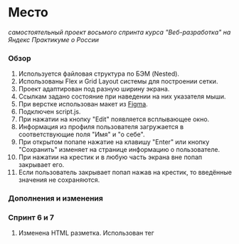 # Место
*самостоятельный проект восьмого спринта курса "Веб-разработка" на Яндекс Практикуме о России*

### Обзор
1. Используется файловая структура по БЭМ (Nested).
2. Использованы Flex и Grid Layout системы для построении сетки.
3. Проект адаптирован под разную ширину экрана.
4. Ссылкам задано состояние при наведении на них указателя мыши.
5. При верстке использован макет из [Figma](https://www.figma.com/file/2cn9N9jSkmxD84oJik7xL7/JavaScript.-Sprint-4?node-id=0%3A1).
6. Подключен script.js.
7. При нажатии на кнопку "Edit" появляется всплывающее окно. 
8. Информация из профиля пользователя загружается в соответствующие поля "Имя" и "о себе".
9. При открытом попапе нажатие на клавишу "Enter" или кнопку "Сохранить" изменяет на странице информацию о пользователе.
10. При нажатии на крестик и в любую часть экрана вне попап закрывает его.
11. Если пользователь закрывает попап нажав на крестик, то введённые значения не сохраняются. 

### Дополнения и изменения
### Спринт 6 и 7
1. Изменена HTML разметка. Использован тег <template> для добавления карточек.
2. При загрузке на странице есть 6 карточек, добавленных JavaScript.
3. Добавлена форма добавления новой карточки. Форма открывается нажатием на "+" и закрывается кликом на крестик.
4. При клике на «сохранить» новая карточка добавляется в начало контейнера с ними, диалоговое окно после добавления автоматически закрывается.
5. При нажатии на сердечко оно меняет цвет.
6. Карточки удалаются при клике на иконку удаления.
7. При клике на картинку карточки открыватеся попап с этой картинкой. Попап закрывается кликом на крестик.
8. Попап открывается и закрывается плавно.
9. Добавлена валидация формы редактирования профиля и добавления новой карточки. Если одно из полей формы невалидно, то кнопка "Сохранить" недоступна.
10. Попап закрывается кликом на Esc и на оверлей.
11. Рефакторинг части функционала. Созданы классы Card и FormValidator.
12. Классы экспортированы в index.js, отдельные js-файлы подключены в index.html как модули.
### Спринт 8
1. Изменена структура файлов.
2. Добавлены новые классы: Popup, PopupWithImage, PopupWithForm, Section, UserInfo.
3. Преобразован класс Card.
4. Сборка проекта реализована с помощью Webpack.

### _автор Долганёв Евгений, 2022_

#### [ссылка на проект](https://veteran-nixon.github.io/mesto/)